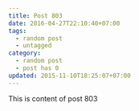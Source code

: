 ```yaml
---
title: Post 803
date: 2016-04-27T22:10:40+07:00
tags:
  - random post
  - untagged
category:
  - random post
  - post has 0
updated: 2015-11-10T18:25:07+07:00
---
```

This is content of post 803